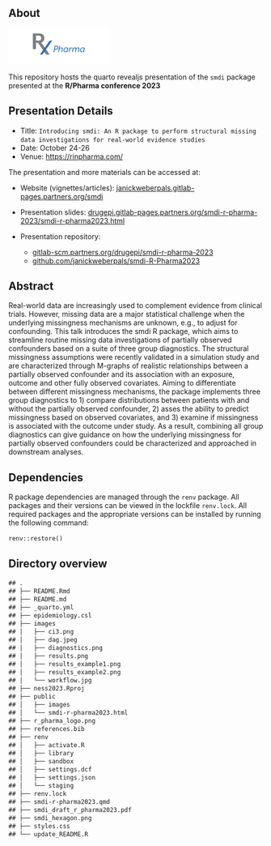 ## About

[![](r_pharma_logo.png)](https://rinpharma.com/)

This repository hosts the quarto revealjs presentation of the `smdi`
package presented at the **R/Pharma conference 2023**

## Presentation Details

-   Title:
    `Introducing smdi: An R package to perform structural missing data investigations for real-world evidence studies`
-   Date: October 24-26
-   Venue: <https://rinpharma.com/>

The presentation and more materials can be accessed at:

-   Website (vignettes/articles):
    [janickweberpals.gitlab-pages.partners.org/smdi](https://janickweberpals.gitlab-pages.partners.org/smdi)

-   Presentation slides:
    [drugepi.gitlab-pages.partners.org/smdi-r-pharma-2023/smdi-r-pharma2023.html](https://drugepi.gitlab-pages.partners.org/smdi-r-pharma-2023/smdi-r-pharma2023.html)

-   Presentation repository:

    -   [gitlab-scm.partners.org/drugepi/smdi-r-pharma-2023](https://gitlab-scm.partners.org/drugepi/smdi-r-pharma-2023)
    -   [github.com/janickweberpals/smdi-R-Pharma2023](https://github.com/janickweberpals/smdi-R-Pharma2023)

## Abstract

Real-world data are increasingly used to complement evidence from
clinical trials. However, missing data are a major statistical challenge
when the underlying missingness mechanisms are unknown, e.g., to adjust
for confounding. This talk introduces the smdi R package, which aims to
streamline routine missing data investigations of partially observed
confounders based on a suite of three group diagnostics. The structural
missingness assumptions were recently validated in a simulation study
and are characterized through M-graphs of realistic relationships
between a partially observed confounder and its association with an
exposure, outcome and other fully observed covariates. Aiming to
differentiate between different missingness mechanisms, the package
implements three group diagnostics to 1) compare distributions between
patients with and without the partially observed confounder, 2) asses
the ability to predict missingness based on observed covariates, and 3)
examine if missingness is associated with the outcome under study. As a
result, combining all group diagnostics can give guidance on how the
underlying missingness for partially observed confounders could be
characterized and approached in downstream analyses.

## Dependencies

R package dependencies are managed through the `renv` package. All
packages and their versions can be viewed in the lockfile `renv.lock`.
All required packages and the appropriate versions can be installed by
running the following command:

    renv::restore()

## Directory overview

    ## .
    ## ├── README.Rmd
    ## ├── README.md
    ## ├── _quarto.yml
    ## ├── epidemiology.csl
    ## ├── images
    ## │   ├── ci3.png
    ## │   ├── dag.jpeg
    ## │   ├── diagnostics.png
    ## │   ├── results.png
    ## │   ├── results_example1.png
    ## │   ├── results_example2.png
    ## │   └── workflow.jpg
    ## ├── ness2023.Rproj
    ## ├── public
    ## │   ├── images
    ## │   └── smdi-r-pharma2023.html
    ## ├── r_pharma_logo.png
    ## ├── references.bib
    ## ├── renv
    ## │   ├── activate.R
    ## │   ├── library
    ## │   ├── sandbox
    ## │   ├── settings.dcf
    ## │   ├── settings.json
    ## │   └── staging
    ## ├── renv.lock
    ## ├── smdi-r-pharma2023.qmd
    ## ├── smdi_draft_r_pharma2023.pdf
    ## ├── smdi_hexagon.png
    ## ├── styles.css
    ## └── update_README.R
